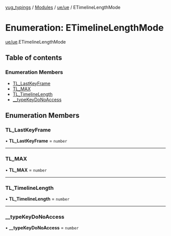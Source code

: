 [yug_typings](../README.md) / [Modules](../modules.md) / [ue/ue](../modules/ue_ue.md) / ETimelineLengthMode

# Enumeration: ETimelineLengthMode

[ue/ue](../modules/ue_ue.md).ETimelineLengthMode

## Table of contents

### Enumeration Members

- [TL\_LastKeyFrame](ue_ue.ETimelineLengthMode.md#tl_lastkeyframe)
- [TL\_MAX](ue_ue.ETimelineLengthMode.md#tl_max)
- [TL\_TimelineLength](ue_ue.ETimelineLengthMode.md#tl_timelinelength)
- [\_\_typeKeyDoNoAccess](ue_ue.ETimelineLengthMode.md#__typekeydonoaccess)

## Enumeration Members

### TL\_LastKeyFrame

• **TL\_LastKeyFrame** = `number`

___

### TL\_MAX

• **TL\_MAX** = `number`

___

### TL\_TimelineLength

• **TL\_TimelineLength** = `number`

___

### \_\_typeKeyDoNoAccess

• **\_\_typeKeyDoNoAccess** = `number`
